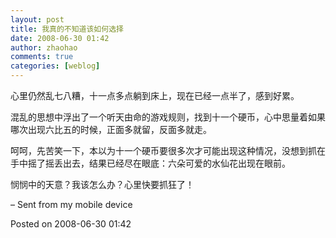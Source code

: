 ```yaml
---
layout: post
title: 我真的不知道该如何选择
date: 2008-06-30 01:42
author: zhaohao
comments: true
categories: [weblog]
---
```

心里仍然乱七八糟，十一点多点躺到床上，现在已经一点半了，感到好累。

混乱的思想中浮出了一个听天由命的游戏规则，找到十一个硬币，心中思量着如果哪次出现六比五的时候，正面多就留，反面多就走。

呵呵，先苦笑一下，本以为十一个硬币要很多次才可能出现这种情况，没想到抓在手中摇了摇丢出去，结果已经尽在眼底：六朵可爱的水仙花出现在眼前。

悯悯中的天意？我该怎么办？心里快要抓狂了！

– Sent from my mobile device

Posted on 2008-06-30 01:42
